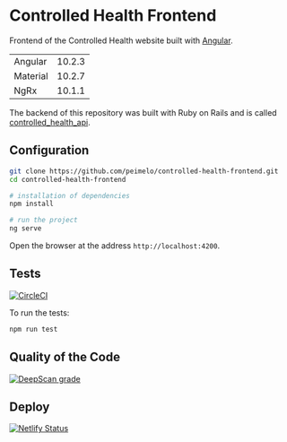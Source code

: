 # Controlled Health Frontend

Frontend of the Controlled Health website built with [Angular](https://angular.io).

<table>
  <tr>
    <td>Angular</td>
    <td>
      10.2.3
    </td>
  </tr>
  <tr>
    <td>Material</td>
    <td>
      10.2.7
    </td>
  </tr>
  <tr>
    <td>NgRx</td>
    <td>
      10.1.1
    </td>
  </tr>
</table>

The backend of this repository was built with Ruby on Rails and is called [controlled_health_api](https://github.com/peimelo/controlled_health_api).

## Configuration

```bash
git clone https://github.com/peimelo/controlled-health-frontend.git
cd controlled-health-frontend

# installation of dependencies
npm install

# run the project
ng serve
```

Open the browser at the address `http://localhost:4200`.

## Tests

[![CircleCI](https://circleci.com/gh/peimelo/saudecontrolada-frontend.svg?style=svg)](https://circleci.com/gh/peimelo/saudecontrolada-frontend)

To run the tests:

```bash
npm run test
```

## Quality of the Code

[![DeepScan grade](https://deepscan.io/api/teams/11362/projects/15113/branches/298154/badge/grade.svg)](https://deepscan.io/dashboard#view=project&tid=11362&pid=15113&bid=298154)

## Deploy

[![Netlify Status](https://api.netlify.com/api/v1/badges/0758d55a-22df-40bf-ab41-3c0c3cf2397c/deploy-status)](https://app.netlify.com/sites/saudecontrolada/deploys)
